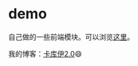 demo
=================
自己做的一些前端模块。可以浏览[这里](https://sunorz.github.io/demo)。

我的博客：[卡库伊2.0](https://blog.kkii.org):smile:
